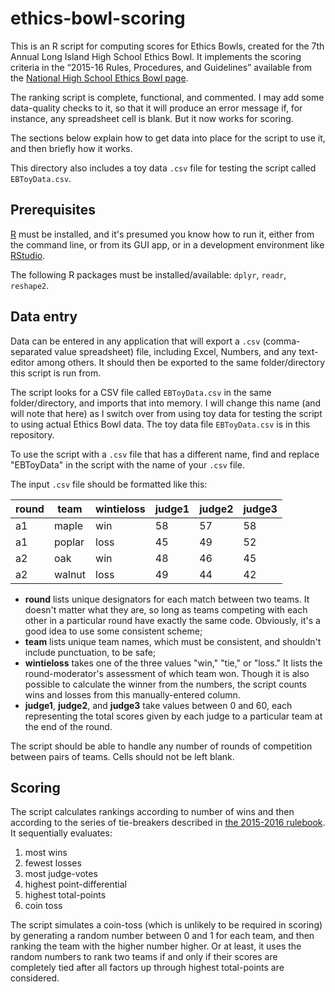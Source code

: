# ethics-bowl-scoring

This is an R script for computing scores for Ethics Bowls, created for the 7th Annual Long Island High School Ethics Bowl. It implements the scoring criteria in the “2015-16 Rules, Procedures, and Guidelines” available from the [National High School Ethics Bowl  page](http://nhseb.unc.edu/nhseb-rules/).

The ranking script is complete, functional, and commented. I may add some data-quality checks to it, so that it will produce an error message if, for instance, any spreadsheet cell is blank. But it now works for scoring.

The sections below explain how to get data into place for the script to use it, and then briefly how it works.

This directory also includes a toy data `.csv` file for testing the script called `EBToyData.csv`.

## Prerequisites

[R](https://www.r-project.org) must be installed, and it's presumed you know how to run it, either from the command line, or from its GUI app, or in a development environment like [RStudio](https://www.rstudio.com/products/rstudio/).

The following R packages must be installed/available: `dplyr`, `readr`, `reshape2`.

## Data entry

Data can be entered in any application that will export a `.csv` (comma-separated value spreadsheet) file, including Excel, Numbers, and any text-editor among others. It should then be exported to the same folder/directory this script is run from.

The script looks for a CSV file called `EBToyData.csv` in the same folder/directory, and imports that into memory. I will change this name (and will note that here) as I switch over from using toy data for testing the script to using actual Ethics Bowl data. The toy data file `EBToyData.csv` is in this repository. 

To use the script with a `.csv` file that has a different name, find and replace "EBToyData" in the script with the name of your `.csv`  file.

The input `.csv` file should be formatted like this:

| round | team   | wintieloss | judge1 | judge2 | judge3 |
|-------|--------|------------|--------|--------|--------|
| a1    | maple  | win        | 58     | 57     | 58     |
| a1    | poplar | loss       | 45     | 49     | 52     |
| a2    | oak    | win        | 48     | 46     | 45     |
| a2    | walnut | loss       | 49     | 44     | 42     |

 * **round** lists unique designators for each match between two teams. It doesn't matter what they are, so long as teams competing with each other in a particular round have exactly the same code. Obviously, it's a good idea to use some consistent scheme;
 * **team** lists unique team names, which must be consistent, and shouldn't include punctuation, to be safe;
 * **wintieloss** takes one of the three values "win," "tie," or "loss." It lists the round-moderator's assessment of which team won. Though it is also possible to calculate the winner from the numbers, the script counts wins and losses from this manually-entered column.
 * **judge1**, **judge2**, and **judge3** take values between 0 and 60, each representing the total scores given by each judge to a particular team at the end of the round.
 
The script should be able to handle any number of rounds of competition between pairs of teams. Cells should not be left blank.

## Scoring

The script calculates rankings according to number of wins and then according to the series of tie-breakers described in [the 2015-2016 rulebook](https://nhseb.unc.edu/files/2012/04/NHSEB-2015-16-Rules-Procedures-and-Guidelines.pdf). It sequentially evaluates:  

 1. most wins
 2. fewest losses
 3. most judge-votes
 4. highest point-differential
 5. highest total-points
 6. coin toss
 
The script simulates a coin-toss (which is unlikely to be required in scoring) by generating a random number between 0 and 1 for each team, and then ranking the team with the higher number higher. Or at least, it uses the random numbers to rank two teams if and only if their scores are completely tied after all factors up through highest total-points are considered.